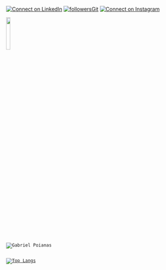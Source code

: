 [![Connect on LinkedIn](https://img.shields.io/badge/--linkedin?label=LinkedIn&logo=LinkedIn&style=social)](https://www.linkedin.com/in/gabrielpoianas/)          [![followersGit](https://img.shields.io/github/followers/gabrielpoianas?style=social)](https://github.com/gabrielpoianas)          [![Connect on Instagram](https://img.shields.io/badge/Instagram-E4405F?style=for-the-badge&logo=instagram&logoColor=white)](https://www.instagram.com/_poianas)

<code><img width="15%" src="https://www.vectorlogo.zone/logos/spotify/spotify-ar21.svg"> 

<img align="center" src="https://github-readme-stats.vercel.app/api?username=gabrielpoianas&show_icons=true&locale=en" alt="Gabriel Poianas" />

[![Top Langs](https://github-readme-stats.vercel.app/api/top-langs/?username=gabrielpoianas&layout=compact)](https://github.com/gabrielpoianas/)
